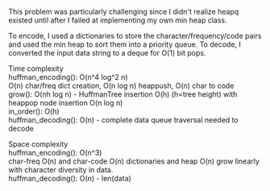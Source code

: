 This problem was particularly challenging since I didn't realize heapq existed until after I failed at implementing my 
own min heap class.

To encode, I used a dictionaries to store the character/frequency/code pairs and used the min heap to sort them into a 
priority queue. To decode, I converted the input data string to a deque for O(1) bit pops.


Time complexity\
huffman_encoding(): O(n^4 log^2 n)\
O(n) char/freq dict creation, O(n log n) heappush, O(n) char to code\
grow(): O(nh log n) - HuffmanTree insertion O(h) (h=tree height) with heappop node insertion O(n log n)\
in_order(): O(h)\
huffman_decoding(): O(n) - complete data queue traversal needed to decode


Space complexity\
huffman_encoding(): O(n^3)\
char-freq O(n) and char-code O(n) dictionaries and heap O(n) grow linearly with 
character diversity in data.\
huffman_decoding(): O(n) - len(data)

